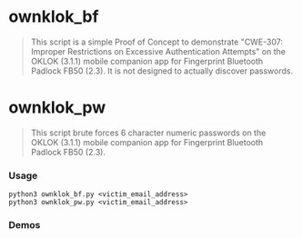 # ownklok_bf
>This script is a simple Proof of Concept to demonstrate "CWE-307: Improper Restrictions on Excessive Authentication Attempts" on the OKLOK (3.1.1) mobile companion app for Fingerprint Bluetooth Padlock FB50 (2.3). It is not designed to actually discover passwords. 

# ownklok_pw
>This script brute forces 6 character numeric passwords on the OKLOK (3.1.1) mobile companion app for Fingerprint Bluetooth Padlock FB50 (2.3).

### Usage
```python3 ownklok_bf.py <victim_email_address>``` <br/>
```python3 ownklok_pw.py <victim_email_address>```

### Demos
